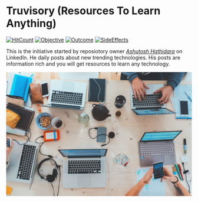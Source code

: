 # Truvisory (Resources To Learn Anything)  

[![HitCount](http://hits.dwyl.com/ashutosh1919/Truvisory.svg)](http://hits.dwyl.com/ashutosh1919/Truvisory)    [![Objective](https://img.shields.io/badge/objective-sharing-important)](https://img.shields.io/badge/objective-sharing-important)    [![Outcome](https://img.shields.io/badge/outcome-interaction-blueviolet)](https://img.shields.io/badge/outcome-interaction-blueviolet)    [![SideEffects](https://img.shields.io/badge/sideeffect-inspiration-informational)](https://img.shields.io/badge/sideeffect-inspiration-informational)

This is the initiative started by reposiotory owner *[Ashutosh Hathidara](https://www.linkedin.com/in/ashutosh-hathidara-88710b138/)* on LinkedIn. He daily posts about new trending technologies. His posts are information rich and you will get resources to learn any technology.  

![Header Learning Image](images/header_learning_image.jpg)